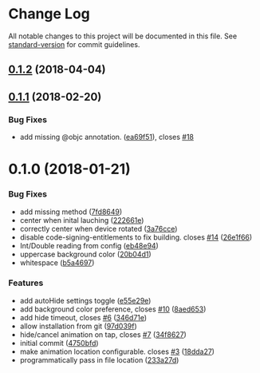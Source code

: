 # Change Log

All notable changes to this project will be documented in this file. See [standard-version](https://github.com/conventional-changelog/standard-version) for commit guidelines.

<a name="0.1.2"></a>
## [0.1.2](http://cordova-plugin-lottie-splashscreen/compare/v0.1.1...v0.1.2) (2018-04-04)



<a name="0.1.1"></a>
## [0.1.1](http://cordova-plugin-lottie-splashscreen/compare/v0.1.0...v0.1.1) (2018-02-20)


### Bug Fixes

* add missing @objc annotation. ([ea69f51](http://cordova-plugin-lottie-splashscreen/commits/ea69f51)), closes [#18](http://cordova-plugin-lottie-splashscreen/issues/18)



<a name="0.1.0"></a>
# 0.1.0 (2018-01-21)


### Bug Fixes

* add missing method ([7fd8649](http://cordova-plugin-lottie-splashscreen/commits/7fd8649))
* center when inital lauching ([222661e](http://cordova-plugin-lottie-splashscreen/commits/222661e))
* correctly center when device rotated ([3a76cce](http://cordova-plugin-lottie-splashscreen/commits/3a76cce))
* disable code-signing-entitlements to fix building. closes [#14](http://cordova-plugin-lottie-splashscreen/issues/14) ([26e1f66](http://cordova-plugin-lottie-splashscreen/commits/26e1f66))
* Int/Double reading from config ([eb48e94](http://cordova-plugin-lottie-splashscreen/commits/eb48e94))
* uppercase background color ([20b04d1](http://cordova-plugin-lottie-splashscreen/commits/20b04d1))
* whitespace ([b5a4697](http://cordova-plugin-lottie-splashscreen/commits/b5a4697))


### Features

* add autoHide settings toggle ([e55e29e](http://cordova-plugin-lottie-splashscreen/commits/e55e29e))
* add background color preference, closes [#10](http://cordova-plugin-lottie-splashscreen/issues/10) ([8aed653](http://cordova-plugin-lottie-splashscreen/commits/8aed653))
* add hide timeout, closes [#6](http://cordova-plugin-lottie-splashscreen/issues/6) ([346d71e](http://cordova-plugin-lottie-splashscreen/commits/346d71e))
* allow installation from git ([97d039f](http://cordova-plugin-lottie-splashscreen/commits/97d039f))
* hide/cancel animation on tap, closes [#7](http://cordova-plugin-lottie-splashscreen/issues/7) ([34f8627](http://cordova-plugin-lottie-splashscreen/commits/34f8627))
* initial commit ([4750bfd](http://cordova-plugin-lottie-splashscreen/commits/4750bfd))
* make animation location configurable. closes [#3](http://cordova-plugin-lottie-splashscreen/issues/3) ([18dda27](http://cordova-plugin-lottie-splashscreen/commits/18dda27))
* programmatically pass in file location ([233a27d](http://cordova-plugin-lottie-splashscreen/commits/233a27d))
